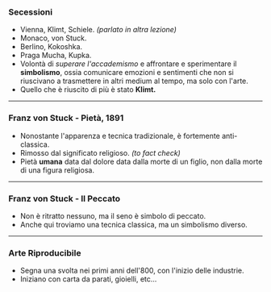 ### Secessioni
- Vienna, Klimt, Schiele. *(parlato in altra lezione)*
- Monaco, von Stuck.
- Berlino, Kokoshka.
- Praga Mucha, Kupka.
- Volontà di *superare l'accademismo* e affrontare e sperimentare il **simbolismo**, ossia comunicare emozioni e sentimenti che non si riuscivano a trasmettere in altri medium al tempo, ma solo con l'arte.
- Quello che è riuscito di più è stato **Klimt.**
---
### Franz von Stuck - Pietà, 1891
- Nonostante l'apparenza e tecnica tradizionale, è fortemente anti-classica.
- Rimosso dal significato religioso. *(to fact check)*
- Pietà **umana** data dal dolore data dalla morte di un figlio, non dalla morte di una figura religiosa.
---
### Franz von Stuck - Il Peccato
- Non è ritratto nessuno, ma il seno è simbolo di peccato.
- Anche qui troviamo una tecnica classica, ma un simbolismo diverso.
---
### Arte Riproducibile
- Segna una svolta nei primi anni dell'800, con l'inizio delle industrie.
- Iniziano con carta da parati, gioielli, etc...